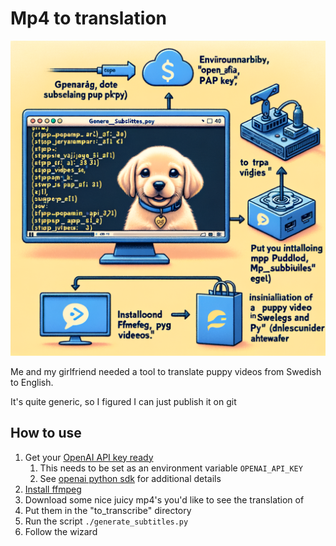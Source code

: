# Mp4 to translation

![Mp4 to translation](img/readme.jpg)

Me and my girlfriend needed a tool to translate puppy videos from Swedish to English.

It's quite generic, so I figured I can just publish it on git

## How to use

1. Get your [OpenAI API key ready](https://platform.openai.com/docs/api-reference/authentication)
   1. This needs to be set as an environment variable `OPENAI_API_KEY`
   1. See [openai python sdk](https://github.com/openai/openai-python) for additional details
1. [Install ffmpeg](https://www.ffmpeg.org/download.html)
1. Download some nice juicy mp4's you'd like to see the translation of
1. Put them in the "to_transcribe" directory
1. Run the script `./generate_subtitles.py`
1. Follow the wizard
